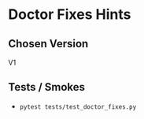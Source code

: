 # Doctor Fixes Hints

## Chosen Version
V1

## Tests / Smokes
- `pytest tests/test_doctor_fixes.py`
